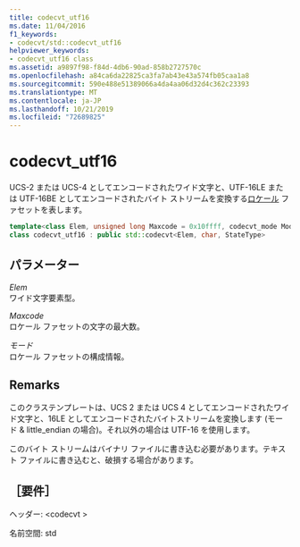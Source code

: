 ```yaml
---
title: codecvt_utf16
ms.date: 11/04/2016
f1_keywords:
- codecvt/std::codecvt_utf16
helpviewer_keywords:
- codecvt_utf16 class
ms.assetid: a9897f98-f84d-4db6-90ad-858b2727570c
ms.openlocfilehash: a84ca6da22825ca3fa7ab43e43a574fb05caa1a8
ms.sourcegitcommit: 590e488e51389066a4da4aa06d32d4c362c23393
ms.translationtype: MT
ms.contentlocale: ja-JP
ms.lasthandoff: 10/21/2019
ms.locfileid: "72689825"
---
```

# <a name="codecvt_utf16"></a>codecvt_utf16

UCS-2 または UCS-4 としてエンコードされたワイド文字と、UTF-16LE または UTF-16BE としてエンコードされたバイト ストリームを変換する[ロケール](../standard-library/locale-class.md) ファセットを表します。

```cpp
template<class Elem, unsigned long Maxcode = 0x10ffff, codecvt_mode Mode = (codecvt_mode)0>
class codecvt_utf16 : public std::codecvt<Elem, char, StateType>
```

## <a name="parameters"></a>パラメーター

*Elem* \
ワイド文字要素型。

*Maxcode* \
ロケール ファセットの文字の最大数。

*モード*\
ロケール ファセットの構成情報。

## <a name="remarks"></a>Remarks

このクラステンプレートは、UCS 2 または UCS 4 としてエンコードされたワイド文字と、16LE としてエンコードされたバイトストリームを変換します (モード & little_endian の場合)。それ以外の場合は UTF-16 を使用します。

このバイト ストリームはバイナリ ファイルに書き込む必要があります。テキスト ファイルに書き込むと、破損する場合があります。

## <a name="requirements"></a>［要件］

ヘッダー: \<codecvt >

名前空間: std